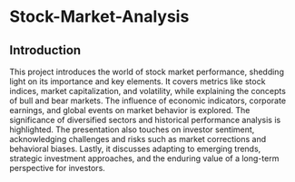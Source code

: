 # Stock-Market-Analysis

## Introduction
This project introduces the world of stock market performance, shedding light on its importance and key elements. It covers metrics like stock indices, market capitalization, and volatility, while explaining the concepts of bull and bear markets. The influence of economic indicators, corporate earnings, and global events on market behavior is explored. The significance of diversified sectors and historical performance analysis is highlighted. The presentation also touches on investor sentiment, acknowledging challenges and risks such as market corrections and behavioral biases. Lastly, it discusses adapting to emerging trends, strategic investment approaches, and the enduring value of a long-term perspective for investors.
